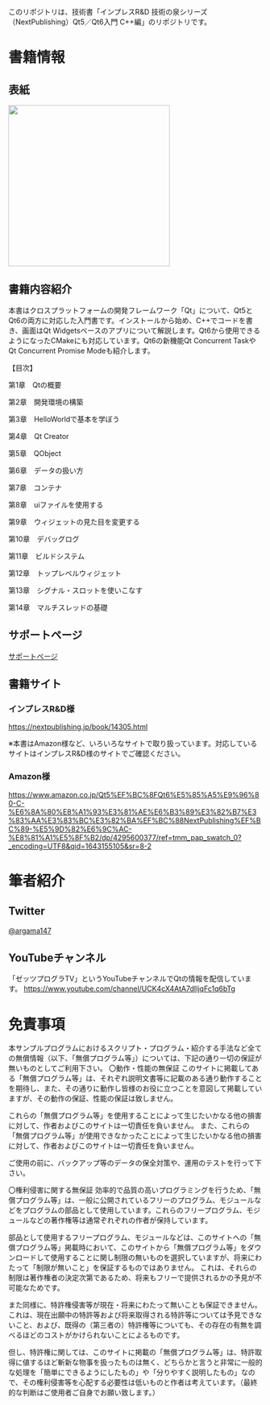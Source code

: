 このリポジトリは、技術書「インプレスR&amp;D 技術の泉シリーズ（NextPublishing）Qt5／Qt6入門 C++編」のリポジトリです。

# 書籍情報

## 表紙

<img src="https://user-images.githubusercontent.com/5881452/151079667-3a0f5009-4284-47fe-9fe9-1c00dddfd232.png" width="320px">

## 書籍内容紹介

本書はクロスプラットフォームの開発フレームワーク「Qt」について、Qt5とQt6の両方に対応した入門書です。インストールから始め、C++でコードを書き、画面はQt Widgetsベースのアプリについて解説します。Qt6から使用できるようになったCMakeにも対応しています。Qt6の新機能Qt Concurrent TaskやQt Concurrent Promise Modeも紹介します。

【目次】

第1章　Qtの概要

第2章　開発環境の構築

第3章　HelloWorldで基本を学ぼう

第4章　Qt Creator

第5章　QObject

第6章　データの扱い方

第7章　コンテナ

第8章　uiファイルを使用する

第9章　ウィジェットの見た目を変更する

第10章　デバッグログ

第11章　ビルドシステム

第12章　トップレベルウィジェット

第13章　シグナル・スロットを使いこなす

第14章　マルチスレッドの基礎


## サポートページ

[サポートページ](https://github.com/argama147/qt5qt6cppbook/wiki/%E3%82%B5%E3%83%9D%E3%83%BC%E3%83%88%E3%83%9A%E3%83%BC%E3%82%B8)

## 書籍サイト

### インプレスR&D様

https://nextpublishing.jp/book/14305.html

※本書はAmazon様など、いろいろなサイトで取り扱っています。対応しているサイトはインプレスR&D様のサイトでご確認ください。

### Amazon様

https://www.amazon.co.jp/Qt5%EF%BC%8FQt6%E5%85%A5%E9%96%80-C-%E6%8A%80%E8%A1%93%E3%81%AE%E6%B3%89%E3%82%B7%E3%83%AA%E3%83%BC%E3%82%BA%EF%BC%88NextPublishing%EF%BC%89-%E5%9D%82%E6%9C%AC-%E8%81%A1%E5%8F%B2/dp/4295600377/ref=tmm_pap_swatch_0?_encoding=UTF8&qid=1643155105&sr=8-2

# 筆者紹介

## Twitter

[@argama147](https://twitter.com/argama147)

## YouTubeチャンネル

「ゼッツプログラTV」というYouTubeチャンネルでQtの情報を配信しています。
https://www.youtube.com/channel/UCK4cX4AtA7dIIjqFc1q6bTg


# 免責事項
本サンプルプログラムにおけるスクリプト・プログラム・紹介する手法など全ての無償情報（以下、「無償プログラム等」）については、下記の通り一切の保証が無いものとしてご利用下さい。
〇動作・性能の無保証
このサイトに掲載してある「無償プログラム等」は、それぞれ説明文書等に記載のある通り動作することを期待し、また、その通りに動作し皆様のお役に立つことを意図して掲載していますが、その動作の保証、性能の保証は致しません。

これらの「無償プログラム等」を使用することによって生じたいかなる他の損害に対して、作者およびこのサイトは一切責任を負いません。 また、これらの「無償プログラム等」が使用できなかったことによって生じたいかなる他の損害に対して、作者およびこのサイトは一切責任を負いません。

ご使用の前に、バックアップ等のデータの保全対策や、運用のテストを行って下さい。

〇権利侵害に関する無保証
効率的で品質の高いプログラミングを行うため、「無償プログラム等」は、一般に公開されているフリーのプログラム、モジュールなどをプログラムの部品として使用しています。これらのフリープログラム、モジュールなどの著作権等は通常ぞれぞれの作者が保持しています。

部品として使用するフリープログラム、モジュールなどは、このサイトへの「無償プログラム等」掲載時において、このサイトから「無償プログラム等」をダウンロードして使用することに関し制限の無いものを選択していますが、将来にわたって「制限が無いこと」を保証するものではありません。
これは、それらの制限は著作権者の決定次第であるため、将来もフリーで提供されるかの予見が不可能なためです。

また同様に、特許権侵害等が現在・将来にわたって無いことも保証できません。
これは、現在出願中の特許等および将来取得される特許等については予見できないこと、および、既得の（第三者の）特許権等についても、その存在の有無を調べるほどのコストがかけられないことによるものです。

但し、特許権に関しては、このサイトに掲載の「無償プログラム等」は、特許取得に値するほど斬新な物事を扱ったものは無く、どちらかと言うと非常に一般的な処理を「簡単にできるようにしたもの」や「分りやすく説明したもの」なので、その権利侵害等を心配する必要性は低いものと作者は考えています。（最終的な判断はご使用者ご自身でお願い致します。）
